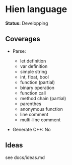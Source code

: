 # Hien language

**Status:** Developping

## Coverages

- Parse:
  - let definition
  - var definition
  - simple string
  - int, float, bool
  - function (partial)
  - binary operation
  - function call
  - method chain (partial)
  - parenthes
  - anonymous function
  - line comment
  - multi-line comment

- Generate C++: No

## Ideas

see docs/ideas.md
